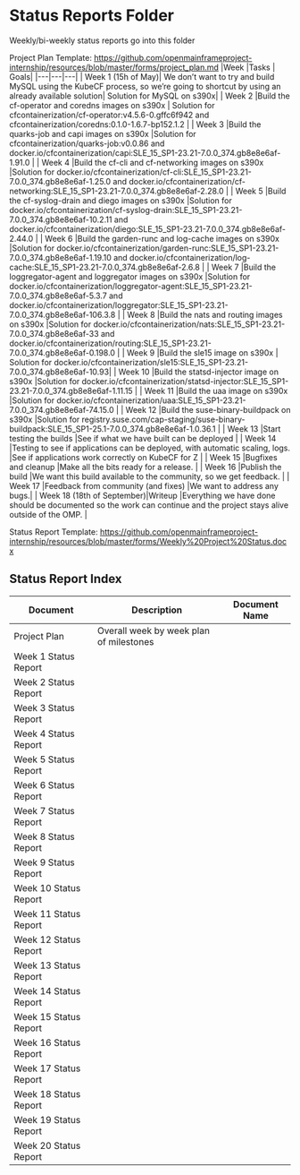 # Status Reports Folder
Weekly/bi-weekly status reports go into this folder

Project Plan Template: https://github.com/openmainframeproject-internship/resources/blob/master/forms/project_plan.md
|Week |Tasks | Goals|
|---|---|---|
| Week 1 (15h of May)| We don’t want to try and build MySQL using the KubeCF process, so we’re going to shortcut by using an already available solution| Solution for MySQL on s390x| 
| Week 2  |Build the cf-operator and coredns images on s390x | Solution for cfcontainerization/cf-operator:v4.5.6-0.gffc6f942 and cfcontainerization/coredns:0.1.0-1.6.7-bp152.1.2 |
| Week 3  |Build the quarks-job and capi images on s390x |Solution for cfcontainerization/quarks-job:v0.0.86 and docker.io/cfcontainerization/capi:SLE_15_SP1-23.21-7.0.0_374.gb8e8e6af-1.91.0 |
| Week 4  |Build the cf-cli and cf-networking images on s390x |Solution for docker.io/cfcontainerization/cf-cli:SLE_15_SP1-23.21-7.0.0_374.gb8e8e6af-1.25.0 and docker.io/cfcontainerization/cf-networking:SLE_15_SP1-23.21-7.0.0_374.gb8e8e6af-2.28.0 |
| Week 5  |Build the cf-syslog-drain and diego images on s390x |Solution for docker.io/cfcontainerization/cf-syslog-drain:SLE_15_SP1-23.21-7.0.0_374.gb8e8e6af-10.2.11 and docker.io/cfcontainerization/diego:SLE_15_SP1-23.21-7.0.0_374.gb8e8e6af-2.44.0 |
| Week 6  |Build the garden-runc and log-cache images on s390x |Solution for docker.io/cfcontainerization/garden-runc:SLE_15_SP1-23.21-7.0.0_374.gb8e8e6af-1.19.10 and docker.io/cfcontainerization/log-cache:SLE_15_SP1-23.21-7.0.0_374.gb8e8e6af-2.6.8 |
| Week 7  |Build the loggregator-agent and loggregator  images on s390x |Solution for docker.io/cfcontainerization/loggregator-agent:SLE_15_SP1-23.21-7.0.0_374.gb8e8e6af-5.3.7 and docker.io/cfcontainerization/loggregator:SLE_15_SP1-23.21-7.0.0_374.gb8e8e6af-106.3.8 |
| Week 8  |Build the nats and routing images on s390x |Solution for docker.io/cfcontainerization/nats:SLE_15_SP1-23.21-7.0.0_374.gb8e8e6af-33 and docker.io/cfcontainerization/routing:SLE_15_SP1-23.21-7.0.0_374.gb8e8e6af-0.198.0 |
| Week 9  |Build  the sle15 image on s390x | Solution for docker.io/cfcontainerization/sle15:SLE_15_SP1-23.21-7.0.0_374.gb8e8e6af-10.93|
| Week 10 |Build the statsd-injector image on s390x |Solution for docker.io/cfcontainerization/statsd-injector:SLE_15_SP1-23.21-7.0.0_374.gb8e8e6af-1.11.15 |
| Week 11 |Build the uaa image on s390x |Solution for docker.io/cfcontainerization/uaa:SLE_15_SP1-23.21-7.0.0_374.gb8e8e6af-74.15.0 |
| Week 12 |Build the suse-binary-buildpack on s390x |Solution for registry.suse.com/cap-staging/suse-binary-buildpack:SLE_15_SP1-25.1-7.0.0_374.gb8e8e6af-1.0.36.1 |
| Week 13 |Start testing the builds |See if what we have built can be deployed |
| Week 14 |Testing to see if applications can be deployed, with automatic scaling, logs. |See if applications work correctly on KubeCF for Z |
| Week 15 |Bugfixes and cleanup |Make all the bits ready for a release. |
| Week 16 |Publish the build |We want this build available to the community, so we get feedback. |
| Week 17 |Feedback from community (and fixes) |We want to address any bugs.|
| Week 18 (18th of September)|Writeup |Everything we have done should be documented so the work can continue and the project stays alive outside of the OMP. |




Status Report Template: https://github.com/openmainframeproject-internship/resources/blob/master/forms/Weekly%20Project%20Status.docx
## Status Report Index
| Document | Description | Document Name |
|---|---|---|
| Project Plan | Overall week by week plan of milestones | |
| Week 1 Status Report | | | 
| Week 2 Status Report | | |
| Week 3 Status Report | | |
| Week 4 Status Report | | |
| Week 5 Status Report | | |
| Week 6 Status Report | | |
| Week 7 Status Report | | |
| Week 8 Status Report | | |
| Week 9 Status Report | | |
| Week 10 Status Report | | |
| Week 11 Status Report | | |
| Week 12 Status Report | | |
| Week 13 Status Report | | |
| Week 14 Status Report | | |
| Week 15 Status Report | | |
| Week 16 Status Report | | |
| Week 17 Status Report | | |
| Week 18 Status Report | | |
| Week 19 Status Report | | |
| Week 20 Status Report | | |
